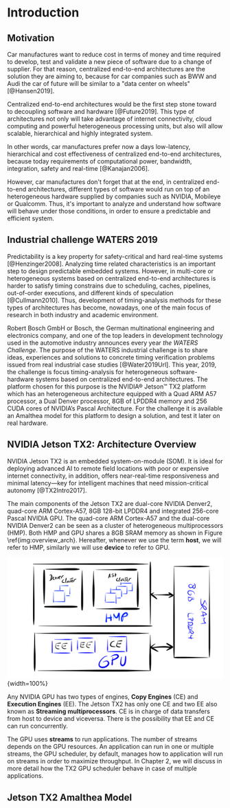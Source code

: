 # Introduction

## Motivation
Car manufactures want to reduce cost in terms of money and time required to develop, test and validate  a new piece of software due to a change of supplier. 
For that reason, centralized end-to-end architectures are the solution they are aiming to, because for car companies such as BWW and Audi the car of future will be similar to a "data center on wheels" [@Hansen2019]. 

Centralized end-to-end architectures would be the first step stone toward to decoupling software and hardware [@Future2019].
This type of architectures not only will take advantage of  internet connectivity, cloud computing and powerful heterogeneous processing units, but also will allow scalable, hierarchical and highly integrated system.

In other words, car manufactures prefer now a days low-latency, hierarchical and cost effectiveness of centralized end-to-end architectures, because today requirements of computational power,  bandwidth, integration, safety and real-time [@Kanajan2006]. 

However, car manufactures don't forget that at the end, in centralized end-to-end architectures, different types of software would run on top of an heterogeneous hardware supplied by companies such as NVIDIA, Mobileye or Qualcomm.
Thus, it's important to analyze and understand how software will behave under those conditions, in order to ensure a predictable and efficient system. 


## Industrial challenge WATERS 2019 
Predictability is a key property for safety-critical and hard real-time systems [@Henzinger2008].
Analyzing time related characteristics is an important step to design predictable embedded systems.
However, in multi-core or heterogeneous systems based on centralized end-to-end architectures is harder to satisfy timing constrains due to scheduling, caches, pipelines, out-of-order executions, and different kinds of speculation [@Cullmann2010].
Thus, development of timing-analysis methods for these types of architectures has become, nowadays, one of the main focus of research in both industry and academic environment. 

Robert Bosch GmbH or Bosch,  the German multinational engineering and electronics company, and one of the top leaders in development technology used in the automotive industry announces every year _the WATERS Challenge_. 
The purpose of the WATERS industrial challenge is to share ideas, experiences and solutions to concrete timing verification problems issued from real industrial case studies [@Water2019Url].
This year, 2019, the challenge is focus timing-analysis for heterogeneous software-hardware systems based on centralized end-to-end architectures.
The platform chosen for this purpose is the NVIDIA® Jetson™ TX2 platform which has an heterogeneous architecture equipped with a Quad ARM A57 processor, a  Dual  Denver  processor,  8GB  of  LPDDR4  memory  and 256  CUDA  cores  of  NVIDIA’s  Pascal  Architecture.
For the challenge it is available an Amalthea model for this platform to design a solution, and test it later on real hardware. 

## NVIDIA Jetson TX2: Architecture Overview
NVIDIA Jetson TX2 is an embedded system-on-module (SOM). It is ideal for deploying advanced AI to remote field locations with poor or expensive internet connectivity, in addition, offers near-real-time responsiveness and minimal latency—key for intelligent machines that need mission-critical autonomy [@TX2Intro2017].

The main components of the Jetson TX2 are dual-core NVIDIA Denver2,  quad-core ARM Cortex-A57, 8GB 128-bit LPDDR4 and integrated 256-core Pascal NVIDIA GPU.
The quad-core ARM Cortex-A57 and the dual-core NVIDIA Denver2 can be seen as a cluster of heterogeneous multiprocessors (HMP).
Both HMP and GPU shares a 8GB SRAM memory as shown in Figure \ref{img:overview_arch}. 
Hereafter, whenever we use the term **host**, we will refer to HMP, similarly we will use **device** to refer to GPU.
 
![Architecture Overview \label{img:overview_arch} ](source/figures/overview_arch.png){width=100%}



Any NVIDIA GPU has two types of engines, **Copy Engines** (CE)  and **Execution Engines** (EE). 
The Jetson TX2 has only one CE and two EE also known as **Streaming multiprocessors**.
CE is in charge of data transfers from host to device and viceversa. 
There is the possibility that EE and CE can run concurrently. 

The GPU uses **streams** to run applications. 
The number of streams depends on the GPU resources. 
An application can run in one or multiple streams, the GPU scheduler, by default, manages how to application will run on streams in order to maximize throughput. 
In Chapter 2, we will discuss in more detail how the TX2 GPU scheduler behave in case of multiple applications. 

## Jetson TX2 Amalthea Model

